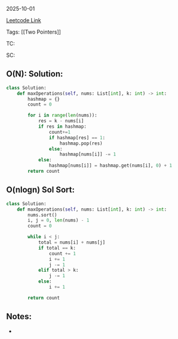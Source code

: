 2025-10-01

[Leetcode Link](https://leetcode.com/problems/max-number-of-k-sum-pairs/description/?envType=study-plan-v2&envId=leetcode-75)

Tags: [[Two Pointers]]

TC: 

SC: 

## O(N): Solution:
```python
class Solution:
    def maxOperations(self, nums: List[int], k: int) -> int:
        hashmap = {}
        count = 0

        for i in range(len(nums)):
            res = k - nums[i]
            if res in hashmap:
                count+=1
                if hashmap[res] == 1:
                    hashmap.pop(res)
                else:
                    hashmap[nums[i]] -= 1
            else:
                hashmap[nums[i]] = hashmap.get(nums[i], 0) + 1
        return count
```

## O(nlogn) Sol Sort:

```python
class Solution:
    def maxOperations(self, nums: List[int], k: int) -> int:
        nums.sort()
        i, j = 0, len(nums) - 1
        count = 0

        while i < j:
            total = nums[i] + nums[j]
            if total == k:
                count += 1
                i += 1
                j -= 1
            elif total > k:
                j -= 1
            else:
                i += 1

        return count
```



## Notes:
- 
